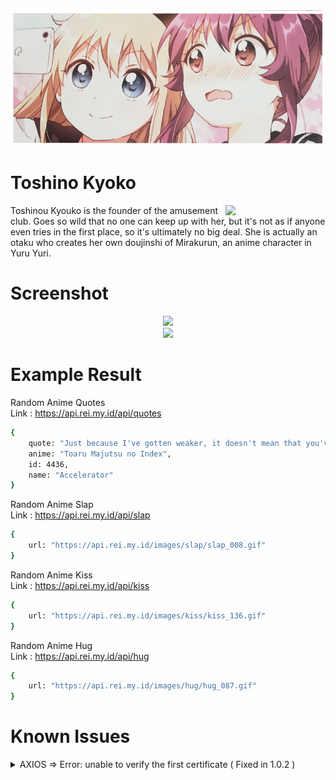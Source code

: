 <div align="center"><img src="https://raw.githubusercontent.com/Eilaluth/Ayano/main/img/ayanoxkyoko.png" /></div>

# Toshino Kyoko

<img src="https://static.wikia.nocookie.net/yuruyuri/images/4/46/KyokoToshino-NYS3.png/revision/latest/scale-to-width-down/350?cb=20201118084325" width="160" align="right" />

Toshinou Kyouko is the founder of the amusement club. Goes so wild that no one can keep up with her, but it's not as if anyone even tries in the first place, so it's ultimately no big deal. She is actually an otaku who creates her own doujinshi of Mirakurun, an anime character in Yuru Yuri.

# Screenshot

<div align="center">
  <img src="https://i.ibb.co/G9b024C/Desktop-Screenshot-2021-09-30-21-24-43-08.png"/><br/>
  <img src="https://i.ibb.co/MVbPH3k/Desktop-Screenshot-2021-09-30-21-37-30-50.png"/>
</div>

# Example Result

Random Anime Quotes <br/>
Link : https://api.rei.my.id/api/quotes <br/>
```bash
{
    quote: "Just because I've gotten weaker, it doesn't mean that you've gotten stronger, right?",
    anime: "Toaru Majutsu no Index",
    id: 4436,
    name: "Accelerator"
}
```

Random Anime Slap <br/>
Link : https://api.rei.my.id/api/slap <br/>
```bash
{
    url: "https://api.rei.my.id/images/slap/slap_008.gif"
}
```

Random Anime Kiss <br/>
Link : https://api.rei.my.id/api/kiss <br/>
```bash
{
    url: "https://api.rei.my.id/images/kiss/kiss_136.gif"
}
```

Random Anime Hug <br/>
Link : https://api.rei.my.id/api/hug <br/>
```bash
{
    url: "https://api.rei.my.id/images/hug/hug_087.gif"
}
```
# Known Issues

<details>
  <summary>AXIOS => Error: unable to verify the first certificate ( Fixed in 1.0.2 )</summary>
<pre>
// copied from https://github.com/axios/axios/issues/535
  
const instance = axios.create({
  httpsAgent: new https.Agent({  
    rejectUnauthorized: false
  })
});
instance.get('https://api.rei.my.id/api/something');

// At request level
const agent = new https.Agent({  
  rejectUnauthorized: false
});
axios.get('https://api.rei.my.id/api/something', { httpsAgent: agent });
</pre>
</details>
